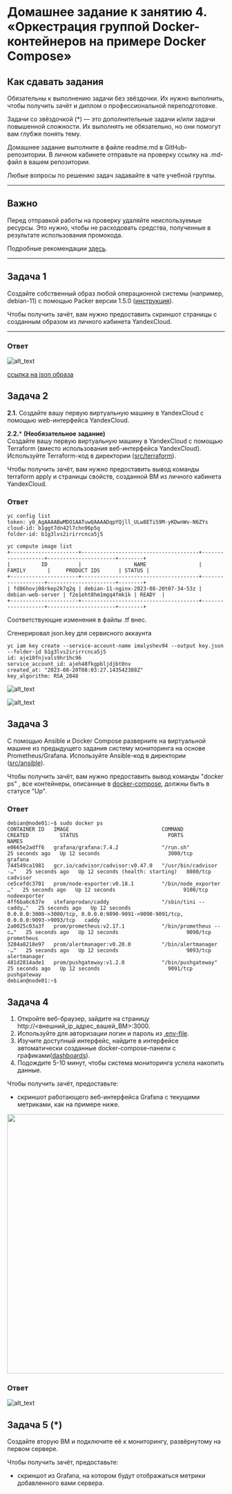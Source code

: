 # Домашнее задание к занятию 4. «Оркестрация группой Docker-контейнеров на примере Docker Compose»

## Как сдавать задания

Обязательны к выполнению задачи без звёздочки. Их нужно выполнить, чтобы получить зачёт и диплом о профессиональной переподготовке.

Задачи со звёздочкой (*) — это дополнительные задачи и/или задачи повышенной сложности. Их выполнять не обязательно, но они помогут вам глубже понять тему.

Домашнее задание выполните в файле readme.md в GitHub-репозитории. В личном кабинете отправьте на проверку ссылку на .md-файл в вашем репозитории.

Любые вопросы по решению задач задавайте в чате учебной группы.

---


## Важно

Перед отправкой работы на проверку удаляйте неиспользуемые ресурсы.
Это нужно, чтобы не расходовать средства, полученные в результате использования промокода.

Подробные рекомендации [здесь](https://github.com/netology-code/virt-homeworks/blob/virt-11/r/README.md).

---

## Задача 1

Создайте собственный образ любой операционной системы (например, debian-11) с помощью Packer версии 1.5.0 ([инструкция](https://cloud.yandex.ru/docs/tutorials/infrastructure-management/packer-quickstart)).

Чтобы получить зачёт, вам нужно предоставить скриншот страницы с созданным образом из личного кабинета YandexCloud.

---

### Ответ

![alt_text](https://github.com/ivanmalyshev/virtd-homeworks/blob/main/05-virt-04-docker-compose/src/create_iso.png)

[ссылка на json образа](https://github.com/ivanmalyshev/virtd-homeworks/blob/main/05-virt-04-docker-compose/image.json)

## Задача 2

**2.1.** Создайте вашу первую виртуальную машину в YandexCloud с помощью web-интерфейса YandexCloud.        

**2.2.*** **(Необязательное задание)**      
Создайте вашу первую виртуальную машину в YandexCloud с помощью Terraform (вместо использования веб-интерфейса YandexCloud).
Используйте Terraform-код в директории ([src/terraform](https://github.com/netology-group/virt-homeworks/tree/virt-11/05-virt-04-docker-compose/src/terraform)).

Чтобы получить зачёт, вам нужно предоставить вывод команды terraform apply и страницы свойств, созданной ВМ из личного кабинета YandexCloud.


### Ответ

```
yc config list
token: y0_AgAAAABwMDO1AATuwQAAAADqpYQjll_ULw8ETiS9M-yKDwnWv-N6ZYs
cloud-id: b1ggt7dn42l7chn96p5q
folder-id: b1g3lvs2irirrcnca5j5

yc compute image list
+----------------------+--------------------------------------+-------------------+----------------------+--------+
|          ID          |                 NAME                 |      FAMILY       |     PRODUCT IDS      | STATUS |
+----------------------+--------------------------------------+-------------------+----------------------+--------+
| fd86hovj08rkep2k7q2q | debian-11-nginx-2023-08-20t07-34-53z | debian-web-server | f2e1eht8hm1mgq4fmk1k | READY  |
+----------------------+--------------------------------------+-------------------+----------------------+--------+

```

Соответствующие изменения в файлы .tf внес. 

Сгенерировал json.key для сервисного аккаунта

```
yc iam key create --service-account-name imalyshev94 --output key.json --folder-id b1g3lvs2irirrcnca5j5
id: aje10fnjvals9hr1hc96
service_account_id: ajeh48fkgpbljdjbt0nv
created_at: "2023-08-20T08:03:27.143542388Z"
key_algorithm: RSA_2048
```

![alt_text](https://github.com/ivanmalyshev/virtd-homeworks/blob/main/05-virt-04-docker-compose/src/terraform_plan.png)

![alt_text](https://github.com/ivanmalyshev/virtd-homeworks/blob/main/05-virt-04-docker-compose/src/terraform_apply.png)


## Задача 3

С помощью Ansible и Docker Compose разверните на виртуальной машине из предыдущего задания систему мониторинга на основе Prometheus/Grafana.
Используйте Ansible-код в директории ([src/ansible](https://github.com/netology-group/virt-homeworks/tree/virt-11/05-virt-04-docker-compose/src/ansible)).

Чтобы получить зачёт, вам нужно предоставить вывод команды "docker ps" , все контейнеры, описанные в [docker-compose](https://github.com/netology-group/virt-homeworks/blob/virt-11/05-virt-04-docker-compose/src/ansible/stack/docker-compose.yaml),  должны быть в статусе "Up".

### Ответ

```
debian@node01:~$ sudo docker ps
CONTAINER ID   IMAGE                              COMMAND                  CREATED          STATUS                             PORTS                                                                              NAMES
e0665e2adff6   grafana/grafana:7.4.2              "/run.sh"                25 seconds ago   Up 12 seconds                      3000/tcp                                                                           grafana
744549ca1981   gcr.io/cadvisor/cadvisor:v0.47.0   "/usr/bin/cadvisor -…"   25 seconds ago   Up 12 seconds (health: starting)   8080/tcp                                                                           cadvisor
ce5cefdc3701   prom/node-exporter:v0.18.1         "/bin/node_exporter …"   25 seconds ago   Up 12 seconds                      9100/tcp                                                                           nodeexporter
4ff6ba6c637e   stefanprodan/caddy                 "/sbin/tini -- caddy…"   25 seconds ago   Up 12 seconds                      0.0.0.0:3000->3000/tcp, 0.0.0.0:9090-9091->9090-9091/tcp, 0.0.0.0:9093->9093/tcp   caddy
2a0025c03a3f   prom/prometheus:v2.17.1            "/bin/prometheus --c…"   25 seconds ago   Up 12 seconds                      9090/tcp                                                                           prometheus
3284a8218e97   prom/alertmanager:v0.20.0          "/bin/alertmanager -…"   25 seconds ago   Up 12 seconds                      9093/tcp                                                                           alertmanager
481d2814ade1   prom/pushgateway:v1.2.0            "/bin/pushgateway"       25 seconds ago   Up 12 seconds                      9091/tcp                                                                           pushgateway
debian@node01:~$ 
```

## Задача 4

1. Откройте веб-браузер, зайдите на страницу http://<внешний_ip_адрес_вашей_ВМ>:3000.
2. Используйте для авторизации логин и пароль из [.env-file](https://github.com/netology-group/virt-homeworks/blob/virt-11/05-virt-04-docker-compose/src/ansible/stack/.env).
3. Изучите доступный интерфейс, найдите в интерфейсе автоматически созданные docker-compose-панели с графиками([dashboards](https://grafana.com/docs/grafana/latest/dashboards/use-dashboards/)).
4. Подождите 5-10 минут, чтобы система мониторинга успела накопить данные.

Чтобы получить зачёт, предоставьте: 

- скриншот работающего веб-интерфейса Grafana с текущими метриками, как на примере ниже.
<p align="center">
  <img width="1200" height="600" src="./assets/yc_02.png">
</p>


### Ответ

![alt_text](https://github.com/ivanmalyshev/virtd-homeworks/blob/main/05-virt-04-docker-compose/src/install_stack.png)

## Задача 5 (*)

Создайте вторую ВМ и подключите её к мониторингу, развёрнутому на первом сервере.

Чтобы получить зачёт, предоставьте:

- скриншот из Grafana, на котором будут отображаться метрики добавленного вами сервера.


